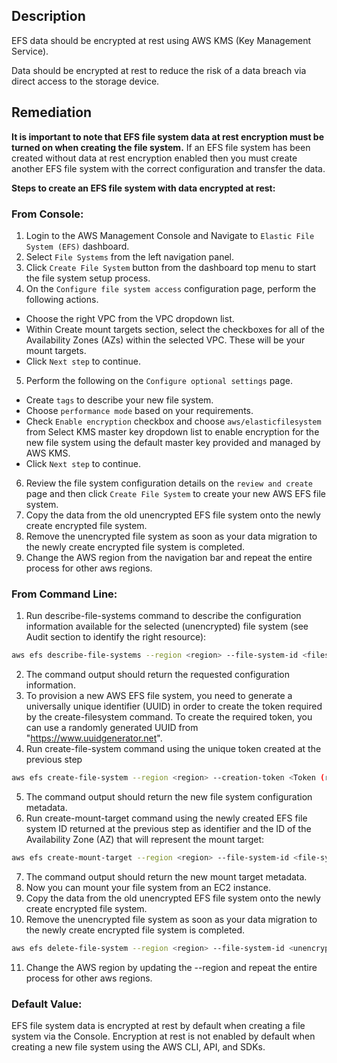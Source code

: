 ## Description

EFS data should be encrypted at rest using AWS KMS (Key Management Service).

Data should be encrypted at rest to reduce the risk of a data breach via direct access to the storage device.

## Remediation

**It is important to note that EFS file system data at rest encryption must be turned on when creating the file system.**
If an EFS file system has been created without data at rest encryption enabled then you must create another EFS file system with the correct configuration and transfer the data.

**Steps to create an EFS file system with data encrypted at rest:**

### From Console:

1. Login to the AWS Management Console and Navigate to `Elastic File System (EFS)` dashboard.
2. Select `File Systems` from the left navigation panel.
3. Click `Create File System` button from the dashboard top menu to start the file system setup process.
4. On the `Configure file system access` configuration page, perform the following actions.
- Choose the right VPC from the VPC dropdown list.
- Within Create mount targets section, select the checkboxes for all of the Availability Zones (AZs) within the selected VPC. These will be your mount targets.
- Click `Next step` to continue.
5. Perform the following on the `Configure optional settings` page.
- Create `tags` to describe your new file system.
- Choose `performance mode` based on your requirements.
- Check `Enable encryption` checkbox and choose `aws/elasticfilesystem` from Select KMS master key dropdown list to enable encryption for the new file system using the default master key provided and managed by AWS KMS.
- Click `Next step` to continue.
6. Review the file system configuration details on the `review and create` page and then click `Create File System` to create your new AWS EFS file system.
7. Copy the data from the old unencrypted EFS file system onto the newly create encrypted file system.
8. Remove the unencrypted file system as soon as your data migration to the newly create encrypted file system is completed.
9. Change the AWS region from the navigation bar and repeat the entire process for other aws regions.


### From Command Line:

1. Run describe-file-systems command to describe the configuration information available for the selected (unencrypted) file system (see Audit section to identify the right resource):

```bash
aws efs describe-file-systems --region <region> --file-system-id <filesystem-id from audit section step 2 output>
```

2. The command output should return the requested configuration information.
3. To provision a new AWS EFS file system, you need to generate a universally unique identifier (UUID) in order to create the token required by the create-filesystem command. To create the required token, you can use a randomly generated UUID from "https://www.uuidgenerator.net".
4. Run create-file-system command using the unique token created at the previous step

```bash
aws efs create-file-system --region <region> --creation-token <Token (randomly generated UUID from step 3)> --performance-mode generalPurpose --encrypted
```

5. The command output should return the new file system configuration metadata.
6. Run create-mount-target command using the newly created EFS file system ID returned at the previous step as identifier and the ID of the Availability Zone (AZ) that will represent the mount target:

```bash
aws efs create-mount-target --region <region> --file-system-id <file-systemid> --subnet-id <subnet-id>
```

7. The command output should return the new mount target metadata.
8. Now you can mount your file system from an EC2 instance.
9. Copy the data from the old unencrypted EFS file system onto the newly create encrypted file system.
10. Remove the unencrypted file system as soon as your data migration to the newly create encrypted file system is completed.

```bash
aws efs delete-file-system --region <region> --file-system-id <unencryptedfile-system-id>
```

11. Change the AWS region by updating the --region and repeat the entire process for other aws regions.

### Default Value:

EFS file system data is encrypted at rest by default when creating a file system via the Console. Encryption at rest is not enabled by default when creating a new file system using the AWS CLI, API, and SDKs.